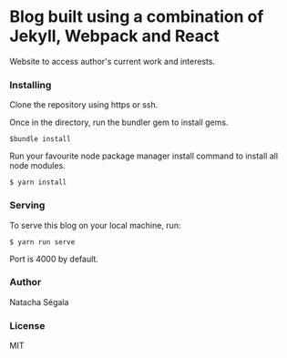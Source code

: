 # Blog built using a combination of Jekyll, Webpack and React

Website to access author's current work and interests.

### Installing

Clone the repository using https or ssh.

Once in the directory, run the bundler gem to install gems.

```
$bundle install
```

Run your favourite node package manager install command to install all node modules.

```
$ yarn install
   ```


### Serving

To serve this blog on your local machine, run:

```
$ yarn run serve
```

Port is 4000 by default.

### Author

Natacha Ségala

### License

MIT
